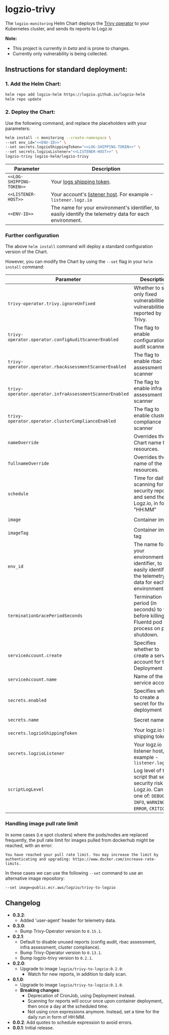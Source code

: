 # logzio-trivy

The `logzio-monitoring` Helm Chart deploys the [Trivy operator](https://github.com/aquasecurity/trivy-operator) to your Kubernetes cluster, and sends its reports to Logz.io

**Note:**
- This project is currently in *beta* and is prone to changes.
- Currently only vulnerability is being collected.

## Instructions for standard deployment:

### 1. Add the Helm Chart:

```sh
helm repo add logzio-helm https://logzio.github.io/logzio-helm
helm repo update
```

### 2. Deploy the Chart:

Use the following command, and replace the placeholders with your parameters:

```sh
helm install -n monitoring --create-namespace \
--set env_id="<<ENV-ID>>" \
--set secrets.logzioShippingToken="<<LOG-SHIPPING-TOKEN>>" \
--set secrets.logzioListener="<<LISTENER-HOST>>" \
logzio-trivy logzio-helm/logzio-trivy
```

| Parameter | Description |
| --- | --- |
| `<<LOG-SHIPPING-TOKEN>>` | Your [logs shipping token](https://app.logz.io/#/dashboard/settings/general). |
| `<<LISTENER-HOST>>` | Your account's [listener host](https://app.logz.io/#/dashboard/settings/manage-tokens/data-shipping?product=logs). For example - `listener.logz.io` |
| `<<ENV-ID>>` | The name for your environment's identifier, to easily identify the telemetry data for each environment. |


### Further configuration

The above `helm install` command will deploy a standard configuration version of the Chart.

However, you can modify the Chart by using the `--set` flag in your `helm install` command:

| Parameter	| Description | Default |
| --- | --- | --- |
| `trivy-operator.trivy.ignoreUnfixed` | Whether to show only fixed vulnerabilities in vulnerabilities reported by Trivy. | `false` |
| `trivy-operator.operator.configAuditScannerEnabled` | The flag to enable configuration audit scanner | `false` |
| `trivy-operator.operator.rbacAssessmentScannerEnabled` | The flag to enable rbac assessment scanner | `false` |
| `trivy-operator.operator.infraAssessmentScannerEnabled` | The flag to enable infra assessment scanner | `false` |
| `trivy-operator.operator.clusterComplianceEnabled` | The flag to enable cluster compliance scanner | `false` |
| `nameOverride` | Overrides the Chart name for resources. | `""` |
| `fullnameOverride` | Overrides the full name of the resources. | `""` |
| `schedule` | Time for daily scanning for security reports and send them to Logz.io, in format "HH:MM" | `"07:00"` |
| `image` | Container image | `logzio/trivy-to-logzio` |
| `imageTag` | Container image tag | `0.2.1` |
| `env_id` | The name for your environment's identifier, to easily identify the telemetry data for each environment | `""` |
| `terminationGracePeriodSeconds` | Termination period (in seconds) to wait before killing Fluentd pod process on pod shutdown. | `30` |
| `serviceAccount.create` | Specifies whether to create a service account for the Deployment | `true` |
| `serviceAccount.name` | Name of the service account. | `""` |
| `secrets.enabled` | Specifies wheter to create a secret for the deployment | `true` |
| `secrets.name` | Secret name | `"logzio-logs-secret-trivy"` |
| `secrets.logzioShippingToken` | Your logz.io log shipping token | `""` |
| `secrets.logzioListener` | Your logz.io listener host, for example - `listener.logz.io` | `""` (defaults to us region) |
| `scriptLogLevel` | Log level of the script that sends security risk to Logz.io. Can be one of: `DEBUG`, `INFO`, `WARNING`, `ERROR`, `CRITICAL`. | `INFO` |

### Handling image pull rate limit
In some cases (i.e spot clusters) where the pods/nodes are replaced frequently, the pull rate limit for images pulled from dockerhub might be reached, with an error:
```shell
You have reached your pull rate limit. You may increase the limit by authenticating and upgrading: https://www.docker.com/increase-rate-limits.
```
In these cases we can use the following `--set` command to use an alternative image repository:

```shell
--set image=public.ecr.aws/logzio/trivy-to-logzio
```


## Changelog
- **0.3.2**:
  - Added 'user-agent' header for telemetry data.
- **0.3.0**:
  - Bump Trivy-Operator version to `0.15.1`.
- **0.2.1**:
  - Default to disable unused reports (config audit, rbac assessment, infra assessment, cluster compliance).
  - Bump Trivy-Operator version to `0.13.1`.
  - Bump logzio-trivy version to `0.2.1`.
- **0.2.0**:
  - Upgrade to image `logzio/trivy-to-logzio:0.2.0`:
    - Watch for new reports, in addition to daily scan.
- **0.1.0**:
  - Upgrade to image `logzio/trivy-to-logzio:0.1.0`.
  - **Breaking changes**:
    - Deprecation of CronJob, using Deployment instead.
    - Scanning for reports will occur once upon container deployment, then once a day at the scheduled time. 
    - Not using cron expressions anymore. Instead, set a time for the daily run in form of HH:MM. 
- **0.0.2**: Add quotes to schedule expression to avoid errors. 
- **0.0.1**: Initial release.
